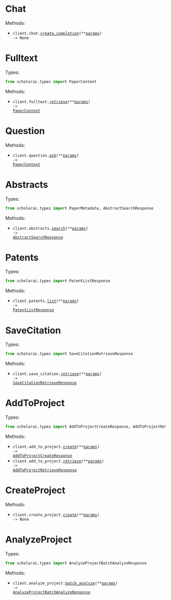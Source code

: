 # Chat

Methods:

- <code title="post /api/chat/completions">client.chat.<a href="./src/scholarai/resources/chat.py">create_completion</a>(\*\*<a href="src/scholarai/types/chat_create_completion_params.py">params</a>) -> None</code>

# Fulltext

Types:

```python
from scholarai.types import PaperContent
```

Methods:

- <code title="get /api/fulltext">client.fulltext.<a href="./src/scholarai/resources/fulltext.py">retrieve</a>(\*\*<a href="src/scholarai/types/fulltext_retrieve_params.py">params</a>) -> <a href="./src/scholarai/types/paper_content.py">PaperContent</a></code>

# Question

Methods:

- <code title="get /api/question">client.question.<a href="./src/scholarai/resources/question.py">ask</a>(\*\*<a href="src/scholarai/types/question_ask_params.py">params</a>) -> <a href="./src/scholarai/types/paper_content.py">PaperContent</a></code>

# Abstracts

Types:

```python
from scholarai.types import PaperMetadata, AbstractSearchResponse
```

Methods:

- <code title="get /api/abstracts">client.abstracts.<a href="./src/scholarai/resources/abstracts.py">search</a>(\*\*<a href="src/scholarai/types/abstract_search_params.py">params</a>) -> <a href="./src/scholarai/types/abstract_search_response.py">AbstractSearchResponse</a></code>

# Patents

Types:

```python
from scholarai.types import PatentListResponse
```

Methods:

- <code title="get /api/patents">client.patents.<a href="./src/scholarai/resources/patents.py">list</a>(\*\*<a href="src/scholarai/types/patent_list_params.py">params</a>) -> <a href="./src/scholarai/types/patent_list_response.py">PatentListResponse</a></code>

# SaveCitation

Types:

```python
from scholarai.types import SaveCitationRetrieveResponse
```

Methods:

- <code title="get /api/save-citation">client.save_citation.<a href="./src/scholarai/resources/save_citation.py">retrieve</a>(\*\*<a href="src/scholarai/types/save_citation_retrieve_params.py">params</a>) -> <a href="./src/scholarai/types/save_citation_retrieve_response.py">SaveCitationRetrieveResponse</a></code>

# AddToProject

Types:

```python
from scholarai.types import AddToProjectCreateResponse, AddToProjectRetrieveResponse
```

Methods:

- <code title="post /api/add_to_project">client.add_to_project.<a href="./src/scholarai/resources/add_to_project.py">create</a>(\*\*<a href="src/scholarai/types/add_to_project_create_params.py">params</a>) -> <a href="./src/scholarai/types/add_to_project_create_response.py">AddToProjectCreateResponse</a></code>
- <code title="get /api/add_to_project">client.add_to_project.<a href="./src/scholarai/resources/add_to_project.py">retrieve</a>(\*\*<a href="src/scholarai/types/add_to_project_retrieve_params.py">params</a>) -> <a href="./src/scholarai/types/add_to_project_retrieve_response.py">AddToProjectRetrieveResponse</a></code>

# CreateProject

Methods:

- <code title="post /api/create_project">client.create_project.<a href="./src/scholarai/resources/create_project.py">create</a>(\*\*<a href="src/scholarai/types/create_project_create_params.py">params</a>) -> None</code>

# AnalyzeProject

Types:

```python
from scholarai.types import AnalyzeProjectBatchAnalyzeResponse
```

Methods:

- <code title="get /api/analyze_project">client.analyze_project.<a href="./src/scholarai/resources/analyze_project.py">batch_analyze</a>(\*\*<a href="src/scholarai/types/analyze_project_batch_analyze_params.py">params</a>) -> <a href="./src/scholarai/types/analyze_project_batch_analyze_response.py">AnalyzeProjectBatchAnalyzeResponse</a></code>
